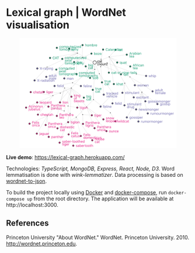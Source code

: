 # Lexical graph | WordNet visualisation

<p align="center">
  <img height="300px" src="https://raw.githubusercontent.com/aliiae/lexical-graph/master/images/graph.png" alt="Screenshot of a graph with lexical relations">
</p>

**Live demo**: https://lexical-graph.herokuapp.com/

Technologies: *TypeScript, MongoDB, Express, React, Node, D3*.
Word lemmatisation is done with *wink-lemmatizer*.
Data processing is based on [wordnet-to-json](https://github.com/fluhus/wordnet-to-json).

To build the project locally using [Docker](https://www.docker.com) and [docker-compose](https://docs.docker.com/compose/install),
run `docker-compose up` from the root directory.
The application will be available at http://localhost:3000.

## References
Princeton University "About WordNet." WordNet. Princeton University. 2010. http://wordnet.princeton.edu.

